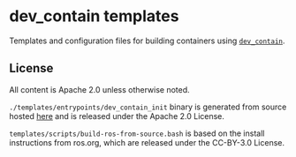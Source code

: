 # dev_contain templates

Templates and configuration files for building containers using
[`dev_contain`](https://github.com/jpace121/dev_contain).

## License
All content is Apache 2.0 unless otherwise noted.

`./templates/entrypoints/dev_contain_init` binary is generated from
source hosted [here](https://github.com/jpace121/dev_contain_init)
and is released under the Apache 2.0 License.

`templates/scripts/build-ros-from-source.bash` is based on the
install instructions from ros.org, which are released under the
CC-BY-3.0 License.
